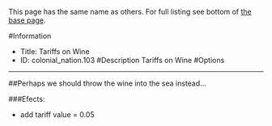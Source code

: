 This page has the same name as others. For full listing see bottom of [the base page](tariffs_on_wine.md).

#Information
 - Title: Tariffs on Wine
 - ID: colonial_nation.103
#Description
Tariffs on Wine
#Options

___
##Perhaps we should throw the wine into the sea instead...

###Efects:<ul><li>add tariff value = 0.05</li></ul>
